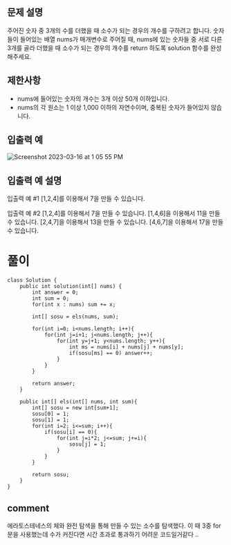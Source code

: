## 문제 설명
주어진 숫자 중 3개의 수를 더했을 때 소수가 되는 경우의 개수를 구하려고 합니다. 
숫자들이 들어있는 배열 nums가 매개변수로 주어질 때,
nums에 있는 숫자들 중 서로 다른 3개를 골라 더했을 때 소수가 되는 경우의 개수를 return 하도록 solution 함수를 완성해주세요.

## 제한사항
- nums에 들어있는 숫자의 개수는 3개 이상 50개 이하입니다.
- nums의 각 원소는 1 이상 1,000 이하의 자연수이며, 중복된 숫자가 들어있지 않습니다.

## 입출력 예
![Screenshot 2023-03-16 at 1 05 55 PM](https://user-images.githubusercontent.com/86146128/225511675-560d00b7-ce09-429d-89fe-09068ffb67c7.png)

## 입출력 예 설명
입출력 예 #1
[1,2,4]를 이용해서 7을 만들 수 있습니다.

입출력 예 #2
[1,2,4]를 이용해서 7을 만들 수 있습니다.
[1,4,6]을 이용해서 11을 만들 수 있습니다.
[2,4,7]을 이용해서 13을 만들 수 있습니다.
[4,6,7]을 이용해서 17을 만들 수 있습니다.

# 풀이

```
class Solution {
    public int solution(int[] nums) {
        int answer = 0;
        int sum = 0;
        for(int x : nums) sum += x;
        
        int[] sosu = els(nums, sum);
        
        for(int i=0; i<nums.length; i++){
            for(int j=i+1; j<nums.length; j++){
                for(int y=j+1; y<nums.length; y++){
                    int ms = nums[i] + nums[j] + nums[y];
                    if(sosu[ms] == 0) answer++;
                }
            }
        }

        return answer;
    }
    
    public int[] els(int[] nums, int sum){
        int[] sosu = new int[sum+1];
        sosu[0] = 1;
        sosu[1] = 1;
        for(int i=2; i<=sum; i++){
            if(sosu[i] == 0){
                for(int j=i*2; j<=sum; j+=i){
                    sosu[j] = 1;
                }
            }
        }
        
        return sosu;
    }
}
```

## comment

에라토스테네스의 체와 완전 탐색을 통해 만들 수 있는 소수를 탐색했다.
이 때 3중 for문을 사용했는데 수가 커진다면 시간 초과로 통과하기 어려운 코드일거같다 ..

